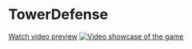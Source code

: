 # TowerDefense

[Watch video preview](https://www.youtube.com/watch?v=219fAb402Pg)
[![Video showcase of the game](https://img.youtube.com/vi/219fAb402Pg/maxresdefault.jpg)](https://www.youtube.com/watch?v=219fAb402Pg)
